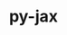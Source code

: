 ---
title: "py-jax"
layout: cache
categories: [package, develop]
meta: {"versions": ["0.3.23", "0.4.3"], "compilers": ["gcc@=11.3.0", "gcc@=7.3.1"], "oss": ["amzn2", "ubuntu22.04"], "platforms": ["linux"], "targets": ["ivybridge", "x86_64_v3"], "stacks": ["ml-linux-x86_64-cpu", "ml-linux-x86_64-cuda", "ml-linux-x86_64-rocm"], "num_specs": 23, "num_specs_by_stack": {"ml-linux-x86_64-rocm": 7, "ml-linux-x86_64-cpu": 7, "ml-linux-x86_64-cuda": 7}}
spec_details: [{"hash": "q3weviill3tzo2x52lc7ykbzlhcunyur", "compiler": "gcc@=7.3.1", "versions": ["0.3.23"], "os": "amzn2", "platform": "linux", "target": "ivybridge", "variants": ["build_system=python_pip", "+cuda", "cuda_arch=80"], "stacks": [], "size": "-", "tarball": "https://binaries.spack.io/develop/build_cache/linux-amzn2-ivybridge/gcc-7.3.1/py-jax-0.3.23/linux-amzn2-ivybridge-gcc-7.3.1-py-jax-0.3.23-q3weviill3tzo2x52lc7ykbzlhcunyur.spack"}, {"hash": "ty6i6rat5nrku3dg75g57prygvm334ka", "compiler": "gcc@=7.3.1", "versions": ["0.3.23"], "os": "amzn2", "platform": "linux", "target": "ivybridge", "variants": ["build_system=python_pip", "+cuda", "cuda_arch=80"], "stacks": [], "size": "-", "tarball": "https://binaries.spack.io/develop/build_cache/linux-amzn2-ivybridge/gcc-7.3.1/py-jax-0.3.23/linux-amzn2-ivybridge-gcc-7.3.1-py-jax-0.3.23-ty6i6rat5nrku3dg75g57prygvm334ka.spack"}, {"hash": "qceg6xm6s7mjuzms3hvvb6u43dkv3ccg", "compiler": "gcc@=7.3.1", "versions": ["0.3.23"], "os": "amzn2", "platform": "linux", "target": "ivybridge", "variants": ["build_system=python_pip", "~cuda"], "stacks": [], "size": "-", "tarball": "https://binaries.spack.io/develop/build_cache/linux-amzn2-ivybridge/gcc-7.3.1/py-jax-0.3.23/linux-amzn2-ivybridge-gcc-7.3.1-py-jax-0.3.23-qceg6xm6s7mjuzms3hvvb6u43dkv3ccg.spack"}, {"hash": "kyljmxuwdhq63ljl7ratuk476cts43sf", "compiler": "gcc@=7.3.1", "versions": ["0.3.23"], "os": "amzn2", "platform": "linux", "target": "ivybridge", "variants": ["build_system=python_pip", "~cuda"], "stacks": [], "size": "-", "tarball": "https://binaries.spack.io/develop/build_cache/linux-amzn2-ivybridge/gcc-7.3.1/py-jax-0.3.23/linux-amzn2-ivybridge-gcc-7.3.1-py-jax-0.3.23-kyljmxuwdhq63ljl7ratuk476cts43sf.spack"}, {"hash": "uo3zqps7vqrt7qv7nzwysp3jceq2pxnj", "compiler": "gcc@=7.3.1", "versions": ["0.4.3"], "os": "amzn2", "platform": "linux", "target": "x86_64_v3", "variants": ["build_system=python_pip"], "stacks": ["ml-linux-x86_64-rocm", "ml-linux-x86_64-cpu"], "size": "-", "tarball": "https://binaries.spack.io/develop/build_cache/linux-amzn2-x86_64_v3/gcc-7.3.1/py-jax-0.4.3/linux-amzn2-x86_64_v3-gcc-7.3.1-py-jax-0.4.3-uo3zqps7vqrt7qv7nzwysp3jceq2pxnj.spack"}, {"hash": "3wunvxgejj5f3eodf5jjcnpcdfdqta22", "compiler": "gcc@=7.3.1", "versions": ["0.4.3"], "os": "amzn2", "platform": "linux", "target": "x86_64_v3", "variants": ["build_system=python_pip"], "stacks": ["ml-linux-x86_64-cuda"], "size": "-", "tarball": "https://binaries.spack.io/develop/build_cache/linux-amzn2-x86_64_v3/gcc-7.3.1/py-jax-0.4.3/linux-amzn2-x86_64_v3-gcc-7.3.1-py-jax-0.4.3-3wunvxgejj5f3eodf5jjcnpcdfdqta22.spack"}, {"hash": "b6gxoly6r66eep2ymlrvucke4jldqxc4", "compiler": "gcc@=7.3.1", "versions": ["0.3.23"], "os": "amzn2", "platform": "linux", "target": "x86_64_v3", "variants": ["build_system=python_pip", "+cuda", "cuda_arch=80"], "stacks": [], "size": "-", "tarball": "https://binaries.spack.io/develop/build_cache/linux-amzn2-x86_64_v3/gcc-7.3.1/py-jax-0.3.23/linux-amzn2-x86_64_v3-gcc-7.3.1-py-jax-0.3.23-b6gxoly6r66eep2ymlrvucke4jldqxc4.spack"}, {"hash": "27ophndq4ver4t5mwrnpin5a3eyisybr", "compiler": "gcc@=7.3.1", "versions": ["0.3.23"], "os": "amzn2", "platform": "linux", "target": "x86_64_v3", "variants": ["build_system=python_pip", "+cuda", "cuda_arch=80"], "stacks": [], "size": "-", "tarball": "https://binaries.spack.io/develop/build_cache/linux-amzn2-x86_64_v3/gcc-7.3.1/py-jax-0.3.23/linux-amzn2-x86_64_v3-gcc-7.3.1-py-jax-0.3.23-27ophndq4ver4t5mwrnpin5a3eyisybr.spack"}, {"hash": "seoskp6avpt4hl4254fsbcr2fgpz3mfw", "compiler": "gcc@=7.3.1", "versions": ["0.3.23"], "os": "amzn2", "platform": "linux", "target": "x86_64_v3", "variants": ["build_system=python_pip", "~cuda"], "stacks": [], "size": "-", "tarball": "https://binaries.spack.io/develop/build_cache/linux-amzn2-x86_64_v3/gcc-7.3.1/py-jax-0.3.23/linux-amzn2-x86_64_v3-gcc-7.3.1-py-jax-0.3.23-seoskp6avpt4hl4254fsbcr2fgpz3mfw.spack"}, {"hash": "u2eg7yq7qcwiq2fhqc7qaus6dt5yrert", "compiler": "gcc@=7.3.1", "versions": ["0.3.23"], "os": "amzn2", "platform": "linux", "target": "x86_64_v3", "variants": ["build_system=python_pip", "+cuda", "cuda_arch=80"], "stacks": [], "size": "-", "tarball": "https://binaries.spack.io/develop/build_cache/linux-amzn2-x86_64_v3/gcc-7.3.1/py-jax-0.3.23/linux-amzn2-x86_64_v3-gcc-7.3.1-py-jax-0.3.23-u2eg7yq7qcwiq2fhqc7qaus6dt5yrert.spack"}, {"hash": "snyskzxgkead6nx5ht3dwoerx6ekmv4y", "compiler": "gcc@=7.3.1", "versions": ["0.3.23"], "os": "amzn2", "platform": "linux", "target": "x86_64_v3", "variants": ["build_system=python_pip", "~cuda"], "stacks": [], "size": "-", "tarball": "https://binaries.spack.io/develop/build_cache/linux-amzn2-x86_64_v3/gcc-7.3.1/py-jax-0.3.23/linux-amzn2-x86_64_v3-gcc-7.3.1-py-jax-0.3.23-snyskzxgkead6nx5ht3dwoerx6ekmv4y.spack"}, {"hash": "fi2yhijuresbjzqoy3jk66epp7ybsuhw", "compiler": "gcc@=11.3.0", "versions": ["0.4.3"], "os": "ubuntu22.04", "platform": "linux", "target": "x86_64_v3", "variants": ["build_system=python_pip"], "stacks": ["ml-linux-x86_64-rocm", "ml-linux-x86_64-cpu"], "size": "-", "tarball": "https://binaries.spack.io/develop/build_cache/linux-ubuntu22.04-x86_64_v3/gcc-11.3.0/py-jax-0.4.3/linux-ubuntu22.04-x86_64_v3-gcc-11.3.0-py-jax-0.4.3-fi2yhijuresbjzqoy3jk66epp7ybsuhw.spack"}, {"hash": "bwgkx72fmpnbiviyttdjm776utdflzsc", "compiler": "gcc@=11.3.0", "versions": ["0.4.3"], "os": "ubuntu22.04", "platform": "linux", "target": "x86_64_v3", "variants": ["build_system=python_pip"], "stacks": ["ml-linux-x86_64-rocm", "ml-linux-x86_64-cpu"], "size": "-", "tarball": "https://binaries.spack.io/develop/build_cache/linux-ubuntu22.04-x86_64_v3/gcc-11.3.0/py-jax-0.4.3/linux-ubuntu22.04-x86_64_v3-gcc-11.3.0-py-jax-0.4.3-bwgkx72fmpnbiviyttdjm776utdflzsc.spack"}, {"hash": "epixln6leo36k5bjgbtmxem673bskv6p", "compiler": "gcc@=11.3.0", "versions": ["0.4.3"], "os": "ubuntu22.04", "platform": "linux", "target": "x86_64_v3", "variants": ["build_system=python_pip"], "stacks": ["ml-linux-x86_64-cuda"], "size": "-", "tarball": "https://binaries.spack.io/develop/build_cache/linux-ubuntu22.04-x86_64_v3/gcc-11.3.0/py-jax-0.4.3/linux-ubuntu22.04-x86_64_v3-gcc-11.3.0-py-jax-0.4.3-epixln6leo36k5bjgbtmxem673bskv6p.spack"}, {"hash": "4tukolb34s2l4xmeqxitxrhprygutysx", "compiler": "gcc@=11.3.0", "versions": ["0.4.3"], "os": "ubuntu22.04", "platform": "linux", "target": "x86_64_v3", "variants": ["build_system=python_pip"], "stacks": ["ml-linux-x86_64-cuda"], "size": "-", "tarball": "https://binaries.spack.io/develop/build_cache/linux-ubuntu22.04-x86_64_v3/gcc-11.3.0/py-jax-0.4.3/linux-ubuntu22.04-x86_64_v3-gcc-11.3.0-py-jax-0.4.3-4tukolb34s2l4xmeqxitxrhprygutysx.spack"}, {"hash": "hybk2tpgc3sxhm7uz6xzwamu4zr3yn5m", "compiler": "gcc@=11.3.0", "versions": ["0.4.3"], "os": "ubuntu22.04", "platform": "linux", "target": "x86_64_v3", "variants": ["build_system=python_pip"], "stacks": ["ml-linux-x86_64-cuda"], "size": "-", "tarball": "https://binaries.spack.io/develop/build_cache/linux-ubuntu22.04-x86_64_v3/gcc-11.3.0/py-jax-0.4.3/linux-ubuntu22.04-x86_64_v3-gcc-11.3.0-py-jax-0.4.3-hybk2tpgc3sxhm7uz6xzwamu4zr3yn5m.spack"}, {"hash": "3wnhc7naevuazsnxfdvd2o3wke6bzaoj", "compiler": "gcc@=11.3.0", "versions": ["0.4.3"], "os": "ubuntu22.04", "platform": "linux", "target": "x86_64_v3", "variants": ["build_system=python_pip"], "stacks": ["ml-linux-x86_64-rocm", "ml-linux-x86_64-cpu"], "size": "-", "tarball": "https://binaries.spack.io/develop/build_cache/linux-ubuntu22.04-x86_64_v3/gcc-11.3.0/py-jax-0.4.3/linux-ubuntu22.04-x86_64_v3-gcc-11.3.0-py-jax-0.4.3-3wnhc7naevuazsnxfdvd2o3wke6bzaoj.spack"}, {"hash": "gw4ly5xb3vf6h3gevr6e4555dhegho2b", "compiler": "gcc@=11.3.0", "versions": ["0.4.3"], "os": "ubuntu22.04", "platform": "linux", "target": "x86_64_v3", "variants": ["build_system=python_pip"], "stacks": ["ml-linux-x86_64-cuda"], "size": "-", "tarball": "https://binaries.spack.io/develop/build_cache/linux-ubuntu22.04-x86_64_v3/gcc-11.3.0/py-jax-0.4.3/linux-ubuntu22.04-x86_64_v3-gcc-11.3.0-py-jax-0.4.3-gw4ly5xb3vf6h3gevr6e4555dhegho2b.spack"}, {"hash": "fq5e2375cfnrphgdiqd4z4wexaiofjrs", "compiler": "gcc@=11.3.0", "versions": ["0.4.3"], "os": "ubuntu22.04", "platform": "linux", "target": "x86_64_v3", "variants": ["build_system=python_pip"], "stacks": ["ml-linux-x86_64-rocm", "ml-linux-x86_64-cpu"], "size": "-", "tarball": "https://binaries.spack.io/develop/build_cache/linux-ubuntu22.04-x86_64_v3/gcc-11.3.0/py-jax-0.4.3/linux-ubuntu22.04-x86_64_v3-gcc-11.3.0-py-jax-0.4.3-fq5e2375cfnrphgdiqd4z4wexaiofjrs.spack"}, {"hash": "iun2c2pcmbrueurwl4hjhofqjgmpjnkl", "compiler": "gcc@=11.3.0", "versions": ["0.4.3"], "os": "ubuntu22.04", "platform": "linux", "target": "x86_64_v3", "variants": ["build_system=python_pip"], "stacks": ["ml-linux-x86_64-rocm", "ml-linux-x86_64-cpu"], "size": "-", "tarball": "https://binaries.spack.io/develop/build_cache/linux-ubuntu22.04-x86_64_v3/gcc-11.3.0/py-jax-0.4.3/linux-ubuntu22.04-x86_64_v3-gcc-11.3.0-py-jax-0.4.3-iun2c2pcmbrueurwl4hjhofqjgmpjnkl.spack"}, {"hash": "iv7hk7cyxazmwtkngt4y7hbfdw672crs", "compiler": "gcc@=11.3.0", "versions": ["0.4.3"], "os": "ubuntu22.04", "platform": "linux", "target": "x86_64_v3", "variants": ["build_system=python_pip"], "stacks": ["ml-linux-x86_64-rocm", "ml-linux-x86_64-cpu"], "size": "-", "tarball": "https://binaries.spack.io/develop/build_cache/linux-ubuntu22.04-x86_64_v3/gcc-11.3.0/py-jax-0.4.3/linux-ubuntu22.04-x86_64_v3-gcc-11.3.0-py-jax-0.4.3-iv7hk7cyxazmwtkngt4y7hbfdw672crs.spack"}, {"hash": "nizpuktxdbvmxcelyurftd5kvszigm65", "compiler": "gcc@=11.3.0", "versions": ["0.4.3"], "os": "ubuntu22.04", "platform": "linux", "target": "x86_64_v3", "variants": ["build_system=python_pip"], "stacks": ["ml-linux-x86_64-cuda"], "size": "-", "tarball": "https://binaries.spack.io/develop/build_cache/linux-ubuntu22.04-x86_64_v3/gcc-11.3.0/py-jax-0.4.3/linux-ubuntu22.04-x86_64_v3-gcc-11.3.0-py-jax-0.4.3-nizpuktxdbvmxcelyurftd5kvszigm65.spack"}, {"hash": "ygjwknsyf7mnbicsfj4z6nwdyik54hoh", "compiler": "gcc@=11.3.0", "versions": ["0.4.3"], "os": "ubuntu22.04", "platform": "linux", "target": "x86_64_v3", "variants": ["build_system=python_pip"], "stacks": ["ml-linux-x86_64-cuda"], "size": "-", "tarball": "https://binaries.spack.io/develop/build_cache/linux-ubuntu22.04-x86_64_v3/gcc-11.3.0/py-jax-0.4.3/linux-ubuntu22.04-x86_64_v3-gcc-11.3.0-py-jax-0.4.3-ygjwknsyf7mnbicsfj4z6nwdyik54hoh.spack"}]
---
